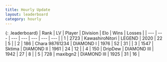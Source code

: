 ```yaml
---
title: Hourly Update
layout: leaderboard
category: hourly
---
```


{: .leaderboard}
| Rank | LV | Player | Division | Elo | Wins | Losses |
| --- | --- | --- | --- | --- | --- | --- |
| <span data-change="0">1</span> | 2723 | <span title="ID: 164871">KawashiroNitori</span> | LEGEND | <span data-change="0">2020</span> | <span data-change="0">22</span> | <span data-change="0">5</span> |
| <span data-change="1">2</span> | 186 | <span title="ID: 356813">Chara 98761234</span> | DIAMOND I | <span data-change="17">1976</span> | <span data-change="6">52</span> | <span data-change="4">31</span> |
| <span data-change="-1">3</span> | 1547 | <span title="ID: 353063">Sktima</span> | DIAMOND II | <span data-change="-24">1961</span> | <span data-change="1">24</span> | <span data-change="3">12</span> |
| <span data-change="0">4</span> | 150 | <span title="ID: 649454">DripDew</span> | DIAMOND III | <span data-change="0">1942</span> | <span data-change="0">27</span> | <span data-change="0">8</span> |
| <span data-change="0">5</span> | 728 | <span title="ID: 54864">maxibgn2</span> | DIAMOND III | <span data-change="-7">1925</span> | <span data-change="0">31</span> | <span data-change="1">16</span> |